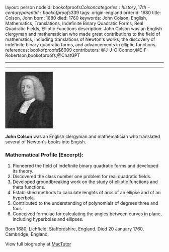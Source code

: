 layout: person
nodeid: bookofproofs$Colson
categories: history,17th-century
parentid: bookofproofs$339
tags: origin-england
orderid: 1680
title: Colson, John
born: 1680
died: 1760
keywords: John Colson, English, Mathematics, Translations, Indefinite Binary Quadratic Forms, Real Quadratic Fields, Elliptic Functions
description: John Colson was an English clergyman and mathematician who made great contributions to the field of mathematics, including translations of Newton's works, the discovery of indefinite binary quadratic forms, and advancements in elliptic functions.
references: bookofproofs$6909
contributors: @J-J-O'Connor,@E-F-Robertson,bookofproofs,@ChatGPT

---



---

![Colson.jpg](https://github.com/bookofproofs/bookofproofs.github.io/blob/main/_sources/_assets/images/portraits/Colson.jpg?raw=true)

**John Colson** was an English clergyman and mathematician who translated several of Newton's books into Engish.

### Mathematical Profile (Excerpt):
1. Pioneered the field of indefinite binary quadratic forms and developed its theory.
2. Discovered the class number one problem for real quadratic fields.
3. Developed groundbreaking work on the study of elliptic functions and theta functions.
4. Established methods to calculate lenghts of arcs of an ellipse and of an hyperbola. 
5. Contributed to the understanding of polynomials of degrees three and four.
6. Conceived formulae for calculating the angles between curves in plane, including hyperbolas and ellipses.

Born 1680, Lichfield, Staffordshire, England. Died 20 January 1760, Cambridge, England.

View full biography at [MacTutor](https://mathshistory.st-andrews.ac.uk/Biographies/Colson/)
